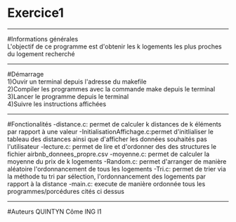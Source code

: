 # Exercice1  
  
***  
  
#Informations générales  
L'objectif de ce programme est d'obtenir les k logements les plus proches du logement recherché  
  
***  

#Démarrage  
1)Ouvir un terminal depuis l'adresse du makefile  
2)Compiler les programmes avec la commande make depuis le terminal  
3)Lancer le programme depuis le terminal  
4)Suivre les instructions affichées  

***

#Fonctionalités
-distance.c: permet de calculer k distances de k éléments par rapport à une valeur
-InitialisationAffichage.c:permet d'initlialiser le tableau des distances ainsi que d'afficher les données souhaités pas l'utilisateur
-lecture.c: permet de lire et d'ordonner des des structures le fichier airbnb_donnees_propre.csv
-moyenne.c: permet de calculer la moyenne du prix de k logements
-Random.c: permet d'arranger de manière aléatoire l'ordonnancement de tous les logements
-Tri.c: permet de trier via la méthode tu tri par sélection, l'ordonnancement des logements par rapport à la distance
-main.c: execute de manière ordonnée tous les programmes/porcédures cités ci dessus

***

#Auteurs
QUINTYN Côme ING I1

